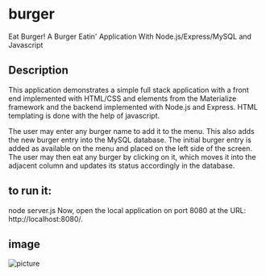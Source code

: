 # burger 
Eat Burger!
A Burger Eatin' Application With Node.js/Express/MySQL and Javascript

## Description
This application demonstrates a simple full stack application with a front end implemented with HTML/CSS and elements from the Materialize framework and the backend implemented with Node.js and Express. HTML templating is done with the help of javascript.

The user may enter any burger name to add it to the menu. This also adds the new burger entry into the MySQL database. The initial burger entry is added as available on the menu and placed on the left side of the screen. The user may then eat any burger by clicking on it, which moves it into the adjacent column and updates its status accordingly in the database.

## to run it:
node server.js
Now, open the local application on port 8080 at the URL: http://localhost:8080/.

## image 

![picture](public/assets/img/%2003-04.png)
